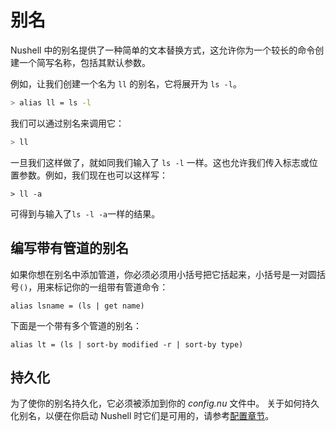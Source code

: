 # 别名

Nushell 中的别名提供了一种简单的文本替换方式，这允许你为一个较长的命令创建一个简写名称，包括其默认参数。

例如，让我们创建一个名为 `ll` 的别名，它将展开为 `ls -l`。

```bash
> alias ll = ls -l
```

我们可以通过别名来调用它：

```bash
> ll
```

一旦我们这样做了，就如同我们输入了 `ls -l` 一样。这也允许我们传入标志或位置参数。例如，我们现在也可以这样写：

```
> ll -a
```

可得到与输入了`ls -l -a`一样的结果。

## 编写带有管道的别名

如果你想在别名中添加管道，你必须必须用小括号把它括起来，小括号是一对圆括号`()`，用来标记你的一组带有管道命令：

```shell
alias lsname = (ls | get name)
```

下面是一个带有多个管道的别名：

```shell
alias lt = (ls | sort-by modified -r | sort-by type)
```

## 持久化

为了使你的别名持久化，它必须被添加到你的 _config.nu_ 文件中。
关于如何持久化别名，以便在你启动 Nushell 时它们是可用的，请参考[配置章节](configuration.md)。
